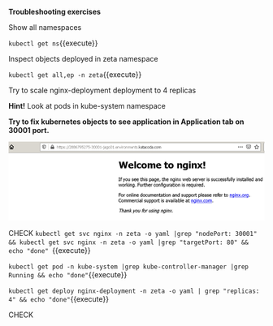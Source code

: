 **Troubleshooting exercises**

Show all namespaces

`kubectl get ns`{{execute}}


Inspect objects deployed in zeta namespace

`kubectl get all,ep -n zeta`{{execute}}

Try to scale nginx-deployment deployment to 4 replicas


**Hint!**
Look at pods in kube-system namespace

**Try to fix kubernetes objects to see application in Application tab on 30001 port.**

![Web application](./assets/nginx-web.png)


CHECK
`kubectl get svc nginx -n zeta -o yaml |grep "nodePort: 30001" && kubectl get svc nginx -n zeta -o yaml |grep "targetPort: 80" && echo "done" `{{execute}}

`kubectl get pod -n kube-system |grep kube-controller-manager |grep Running && echo "done"`{{execute}}

`kubectl get deploy nginx-deployment -n zeta -o yaml | grep "replicas: 4" && echo "done"`{{execute}}

CHECK
